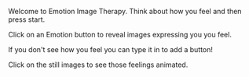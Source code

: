 Welcome to Emotion Image Therapy.  Think about how you feel and then press start.  

Click on an Emotion button to reveal images expressing you you feel.

If you don't see how you feel you can type it in to add a button!

Click on the still images to see those feelings animated.